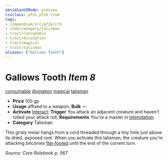```yaml
---
obsidianUIMode: preview
cssclass: pf2e,pf2e-item
tags:
- compendium/src/pf2e/crb
- item/category/talisman
- trait/consumable
- trait/divination
- trait/magical
- trait/talisman
aliases: ["Gallows Tooth"]
---
```

# Gallows Tooth *Item 8*  
[consumable](rules/traits/consumable.md)  [divination](rules/traits/divination.md)  [magical](rules/traits/magical.md)  [talisman](rules/traits/talisman.md)  

- **Price** 100 gp
- **Usage** affixed to a weapon; **Bulk** —
- **Activate** [Interact](rules/actions/interact.md); **Trigger** You attack an adjacent creature and haven't rolled your attack roll; **Requirements** You're a master in [Intimidation](compendium/skills.md#Intimidation).
- **Category** Talisman

This grisly molar hangs from a cord threaded through a tiny hole just above its dried, exposed root. When you activate this talisman, the creature you're attacking becomes [flat-footed](rules/conditions.md#Flat-footed) until the end of the current turn.

*Source: Core Rulebook p. 567*